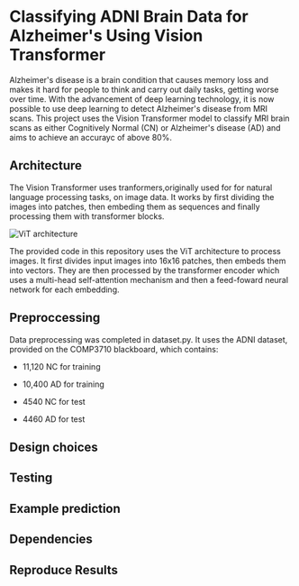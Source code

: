 # Classifying ADNI Brain Data for Alzheimer's Using Vision Transformer

Alzheimer's disease is a brain condition that causes memory loss and makes it hard for people to think and carry out daily tasks, getting worse over time. With the advancement of deep learning technology, it is now possible to use deep learning to detect Alzheimer's disease from MRI scans. This project uses the Vision Transformer model to classify MRI brain scans as either Cognitively Normal (CN) or Alzheimer's disease (AD) and aims to achieve an accurayc of above 80%.

## Architecture
The Vision Transformer uses tranformers,originally used for for natural language processing tasks, on image data. It works by first dividing the images into patches, then embeding them as sequences and finally processing them with transformer blocks.

![ViT architecture](https://github.com/bquek00/PatternAnalysis-2023/blob/2c189675d69af3c897474e3076d9c15dc9fa83dd/recognition/DontForgetAlzheimers/Screenshot%202023-10-26%20at%203.52.47%20AM.png)

The provided code in this repository uses the ViT architecture to process images. It first divides input images into 16x16 patches, then embeds them into vectors. They are then processed by the transformer encoder which uses a multi-head self-attention mechanism and then a feed-foward neural network for each embedding. 

## Preproccessing
Data  preprocessing was completed in dataset.py. It uses the ADNI dataset, provided on the COMP3710 blackboard, which contains:

- 11,120 NC for training
- 10,400 AD for training

- 4540 NC for test
- 4460 AD for test


## Design choices

## Testing

## Example prediction

## Dependencies 

## Reproduce Results
